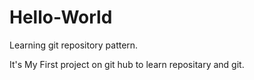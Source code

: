 # Hello-World
Learning git repository pattern.

It's My First project on git hub to learn repositary and git.

